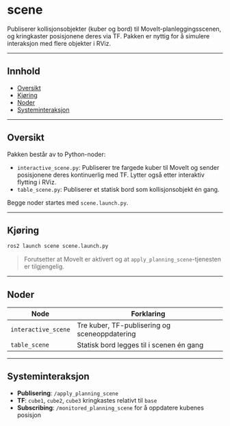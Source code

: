 # scene

Publiserer kollisjonsobjekter (kuber og bord) til MoveIt-planleggingsscenen, og kringkaster posisjonene deres via TF. Pakken er nyttig for å simulere interaksjon med flere objekter i RViz.

---

## Innhold

- [Oversikt](#oversikt)
- [Kjøring](#kjøring)
- [Noder](#noder)
- [Systeminteraksjon](#systeminteraksjon)

---

## Oversikt

Pakken består av to Python-noder:

- `interactive_scene.py`: Publiserer tre fargede kuber til MoveIt og sender posisjonene deres kontinuerlig med TF. Lytter også etter interaktiv flytting i RViz.
- `table_scene.py`: Publiserer et statisk bord som kollisjonsobjekt én gang.

Begge noder startes med `scene.launch.py`.

---

## Kjøring

```bash
ros2 launch scene scene.launch.py
```

> Forutsetter at MoveIt er aktivert og at `apply_planning_scene`-tjenesten er tilgjengelig.

---

## Noder

| Node               | Forklaring                                      |
|--------------------|--------------------------------------------------|
| `interactive_scene`| Tre kuber, TF-publisering og sceneoppdatering   |
| `table_scene`      | Statisk bord legges til i scenen én gang        |

---

## Systeminteraksjon

- **Publisering**: `/apply_planning_scene`
- **TF**: `cube1`, `cube2`, `cube3` kringkastes relativt til `base`
- **Subscribing**: `/monitored_planning_scene` for å oppdatere kubenes posisjon

